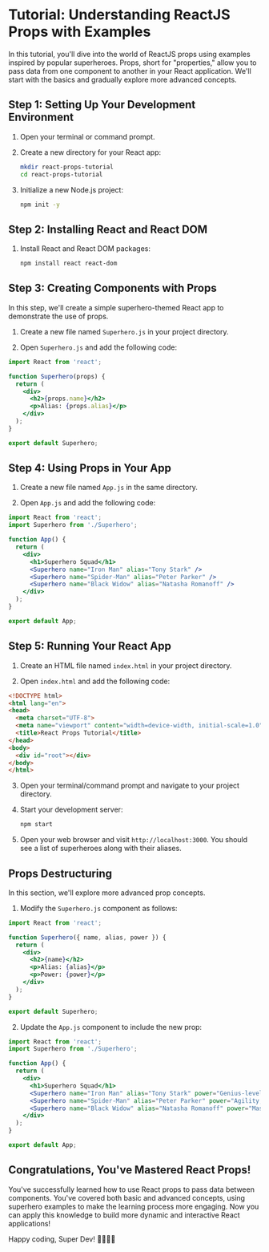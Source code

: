 # Tutorial: Understanding ReactJS Props with Examples

In this tutorial, you'll dive into the world of ReactJS props using examples inspired by popular superheroes. Props, short for "properties," allow you to pass data from one component to another in your React application. We'll start with the basics and gradually explore more advanced concepts.


## Step 1: Setting Up Your Development Environment

1. Open your terminal or command prompt.

2. Create a new directory for your React app:

   ```bash
   mkdir react-props-tutorial
   cd react-props-tutorial
   ```

3. Initialize a new Node.js project:

   ```bash
   npm init -y
   ```

## Step 2: Installing React and React DOM

1. Install React and React DOM packages:

   ```bash
   npm install react react-dom
   ```

## Step 3: Creating Components with Props

In this step, we'll create a simple superhero-themed React app to demonstrate the use of props.

1. Create a new file named `Superhero.js` in your project directory.

2. Open `Superhero.js` and add the following code:

```jsx
import React from 'react';

function Superhero(props) {
  return (
    <div>
      <h2>{props.name}</h2>
      <p>Alias: {props.alias}</p>
    </div>
  );
}

export default Superhero;
```

## Step 4: Using Props in Your App

1. Create a new file named `App.js` in the same directory.

2. Open `App.js` and add the following code:

```jsx
import React from 'react';
import Superhero from './Superhero';

function App() {
  return (
    <div>
      <h1>Superhero Squad</h1>
      <Superhero name="Iron Man" alias="Tony Stark" />
      <Superhero name="Spider-Man" alias="Peter Parker" />
      <Superhero name="Black Widow" alias="Natasha Romanoff" />
    </div>
  );
}

export default App;
```

## Step 5: Running Your React App

1. Create an HTML file named `index.html` in your project directory.

2. Open `index.html` and add the following code:

```html
<!DOCTYPE html>
<html lang="en">
<head>
  <meta charset="UTF-8">
  <meta name="viewport" content="width=device-width, initial-scale=1.0">
  <title>React Props Tutorial</title>
</head>
<body>
  <div id="root"></div>
</body>
</html>
```

3. Open your terminal/command prompt and navigate to your project directory.

4. Start your development server:

   ```bash
   npm start
   ```

5. Open your web browser and visit `http://localhost:3000`. You should see a list of superheroes along with their aliases.

## Props Destructuring

In this section, we'll explore more advanced prop concepts.

1. Modify the `Superhero.js` component as follows:

```jsx
import React from 'react';

function Superhero({ name, alias, power }) {
  return (
    <div>
      <h2>{name}</h2>
      <p>Alias: {alias}</p>
      <p>Power: {power}</p>
    </div>
  );
}

export default Superhero;
```

2. Update the `App.js` component to include the new prop:

```jsx
import React from 'react';
import Superhero from './Superhero';

function App() {
  return (
    <div>
      <h1>Superhero Squad</h1>
      <Superhero name="Iron Man" alias="Tony Stark" power="Genius-level intellect and powered armor suit" />
      <Superhero name="Spider-Man" alias="Peter Parker" power="Agility, wall-crawling, and web-shooters" />
      <Superhero name="Black Widow" alias="Natasha Romanoff" power="Master spy and martial artist" />
    </div>
  );
}

export default App;
```

## Congratulations, You've Mastered React Props!

You've successfully learned how to use React props to pass data between components. You've covered both basic and advanced concepts, using superhero examples to make the learning process more engaging. Now you can apply this knowledge to build more dynamic and interactive React applications!

Happy coding, Super Dev! 🦸‍♂️🦸‍♀️